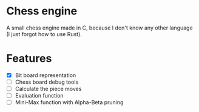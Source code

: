 # Chess engine
A small chess engine made in C, because I don't know any other language (I just forgot how to use Rust).

# Features
- [X] Bit board representation
- [ ] Chess board debug tools
- [ ] Calculate the piece moves
- [ ] Evaluation function
- [ ] Mini-Max function with Alpha-Beta pruning
